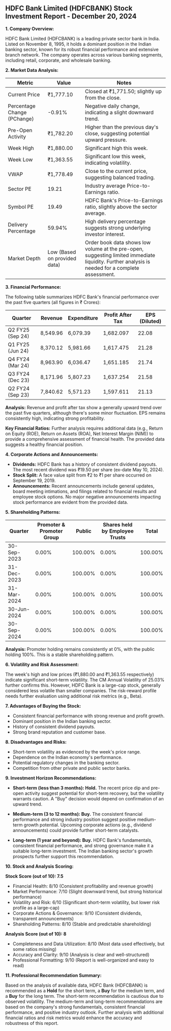 ## HDFC Bank Limited (HDFCBANK) Stock Investment Report - December 20, 2024

**1. Company Overview:**

HDFC Bank Limited (HDFCBANK) is a leading private sector bank in India.  Listed on November 8, 1995, it holds a dominant position in the Indian banking sector, known for its robust financial performance and extensive branch network.  The company operates across various banking segments, including retail, corporate, and wholesale banking.

**2. Market Data Analysis:**

| Metric                     | Value          | Notes                                                              |
|-----------------------------|-----------------|----------------------------------------------------------------------|
| Current Price               | ₹1,777.10       | Closed at ₹1,771.50; slightly up from the close.                     |
| Percentage Change (PChange) | -0.91%          | Negative daily change, indicating a slight downward trend.           |
| Pre-Open Activity          | ₹1,782.20       | Higher than the previous day's close, suggesting potential upward pressure.|
| Week High                   | ₹1,880.00       | Significant high this week.                                          |
| Week Low                    | ₹1,363.55       | Significant low this week, indicating volatility.                    |
| VWAP                        | ₹1,778.49       | Close to the current price, suggesting balanced trading.             |
| Sector PE                   | 19.21           | Industry average Price-to-Earnings ratio.                            |
| Symbol PE                   | 19.49           | HDFC Bank's Price-to-Earnings ratio, slightly above the sector average.|
| Delivery Percentage         | 59.94%          | High delivery percentage suggests strong underlying investor interest.|
| Market Depth                | Low (Based on provided data) | Order book data shows low volume at the pre-open, suggesting limited immediate liquidity.  Further analysis is needed for a complete assessment.|


**3. Financial Performance:**

The following table summarizes HDFC Bank's financial performance over the past five quarters (all figures in ₹ Crores):

| Quarter      | Revenue     | Expenditure | Profit After Tax | EPS (Diluted) |
|--------------|-------------|-------------|-------------------|----------------|
| Q2 FY25 (Sep 24)| 8,549.96    | 6,079.39    | 1,682.097        | 22.08          |
| Q1 FY25 (Jun 24)| 8,370.12    | 5,981.66    | 1,617.475        | 21.28          |
| Q4 FY24 (Mar 24)| 8,963.90    | 6,036.47    | 1,651.185        | 21.74          |
| Q3 FY24 (Dec 23)| 8,171.96    | 5,807.23    | 1,637.254        | 21.58          |
| Q2 FY24 (Sep 23)| 7,840.62    | 5,571.23    | 1,597.611        | 21.13          |

**Analysis:**  Revenue and profit after tax show a generally upward trend over the past five quarters, although there's some minor fluctuation.  EPS remains consistently high, indicating strong profitability.

**Key Financial Ratios:**  Further analysis requires additional data (e.g., Return on Equity (ROE), Return on Assets (ROA), Net Interest Margin (NIM)) to provide a comprehensive assessment of financial health.  The provided data suggests a healthy financial position.

**4. Corporate Actions and Announcements:**

* **Dividends:** HDFC Bank has a history of consistent dividend payouts.  The most recent dividend was ₹19.50 per share (ex-date May 10, 2024).
* **Stock Split:** A face value split from ₹2 to ₹1 per share occurred on September 19, 2019.
* **Announcements:** Recent announcements include general updates, board meeting intimations, and filings related to financial results and employee stock options.  No major negative announcements impacting stock performance are evident from the provided data.

**5. Shareholding Patterns:**

| Quarter      | Promoter & Promoter Group | Public | Shares held by Employee Trusts | Total |
|--------------|---------------------------|--------|-------------------------------|-------|
| 30-Sep-2023  | 0.00%                       | 100.00%| 0.00%                          | 100.00%|
| 31-Dec-2023  | 0.00%                       | 100.00%| 0.00%                          | 100.00%|
| 31-Mar-2024  | 0.00%                       | 100.00%| 0.00%                          | 100.00%|
| 30-Jun-2024  | 0.00%                       | 100.00%| 0.00%                          | 100.00%|
| 30-Sep-2024  | 0.00%                       | 100.00%| 0.00%                          | 100.00%|

**Analysis:** Promoter holding remains consistently at 0%, with the public holding 100%. This is a stable shareholding pattern.

**6. Volatility and Risk Assessment:**

The week's high and low prices (₹1,880.00 and ₹1,363.55 respectively) indicate significant short-term volatility.  The CM Annual Volatility of 25.03% further confirms this.  However, HDFC Bank is a large-cap stock, generally considered less volatile than smaller companies.  The risk-reward profile needs further evaluation using additional risk metrics (e.g., Beta).

**7. Advantages of Buying the Stock:**

* Consistent financial performance with strong revenue and profit growth.
* Dominant position in the Indian banking sector.
* History of consistent dividend payouts.
* Strong brand reputation and customer base.

**8. Disadvantages and Risks:**

* Short-term volatility as evidenced by the week's price range.
* Dependence on the Indian economy's performance.
* Potential regulatory changes in the banking sector.
* Competition from other private and public sector banks.

**9. Investment Horizon Recommendations:**

* **Short-term (less than 3 months): Hold.** The recent price dip and pre-open activity suggest potential for short-term recovery, but the volatility warrants caution.  A "Buy" decision would depend on confirmation of an upward trend.

* **Medium-term (3 to 12 months): Buy.**  The consistent financial performance and strong industry position suggest positive medium-term growth potential.  Upcoming corporate actions (e.g., dividend announcements) could provide further short-term catalysts.

* **Long-term (1 year and beyond): Buy.** HDFC Bank's fundamentals, consistent financial performance, and strong governance make it a suitable long-term investment.  The Indian banking sector's growth prospects further support this recommendation.


**10. Stock and Analysis Scoring:**

**Stock Score (out of 10): 7.5**

* Financial Health: 8/10 (Consistent profitability and revenue growth)
* Market Performance: 7/10 (Slight downward trend, but strong historical performance)
* Volatility and Risk: 6/10 (Significant short-term volatility, but lower risk profile as a large-cap)
* Corporate Actions & Governance: 9/10 (Consistent dividends, transparent announcements)
* Shareholding Patterns: 8/10 (Stable and predictable shareholding)

**Analysis Score (out of 10): 8**

* Completeness and Data Utilization: 8/10 (Most data used effectively, but some ratios missing)
* Accuracy and Clarity: 9/10 (Analysis is clear and well-structured)
* Professional Formatting: 9/10 (Report is well-organized and easy to read)


**11. Professional Recommendation Summary:**

Based on the analysis of available data, HDFC Bank (HDFCBANK) is recommended as a **Hold** for the short term, a **Buy** for the medium term, and a **Buy** for the long term.  The short-term recommendation is cautious due to observed volatility.  The medium-term and long-term recommendations are based on the company's strong fundamentals, consistent financial performance, and positive industry outlook.  Further analysis with additional financial ratios and risk metrics would enhance the accuracy and robustness of this report.
